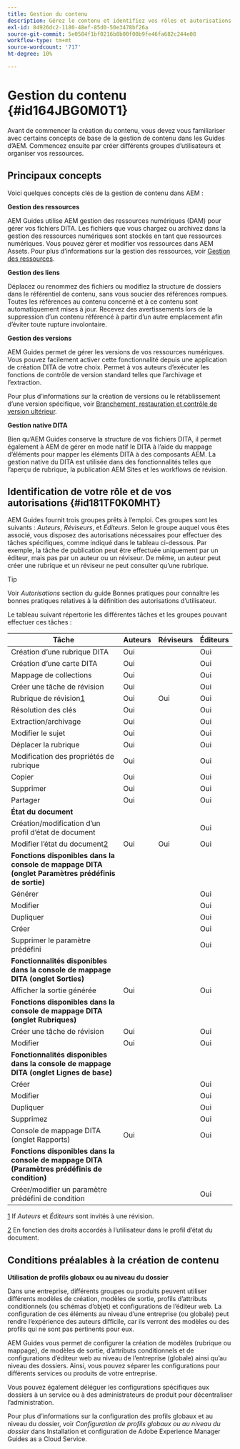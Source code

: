 ```yaml
---
title: Gestion du contenu
description: Gérez le contenu et identifiez vos rôles et autorisations dans AEM Guides. Découvrez les concepts clés de la gestion de contenu et de l’utilisation des profils globaux ou au niveau des dossiers.
exl-id: 84926dc2-1180-48ef-85d0-50e3478bf26a
source-git-commit: 5e0584f1bf0216b8b00f00b9fe46fa682c244e08
workflow-type: tm+mt
source-wordcount: '717'
ht-degree: 10%

---
```


# Gestion du contenu {#id164JBG0M0T1}

Avant de commencer la création du contenu, vous devez vous familiariser avec certains concepts de base de la gestion de contenu dans les Guides d’AEM. Commencez ensuite par créer différents groupes d’utilisateurs et organiser vos ressources.

## Principaux concepts

Voici quelques concepts clés de la gestion de contenu dans AEM :

**Gestion des ressources**

AEM Guides utilise AEM gestion des ressources numériques \(DAM\) pour gérer vos fichiers DITA. Les fichiers que vous chargez ou archivez dans la gestion des ressources numériques sont stockés en tant que ressources numériques. Vous pouvez gérer et modifier vos ressources dans AEM Assets. Pour plus d’informations sur la gestion des ressources, voir [Gestion des ressources](https://experienceleague.adobe.com/docs/experience-manager-cloud-service/content/assets/manage/manage-digital-assets.html?lang=fr).

**Gestion des liens**

Déplacez ou renommez des fichiers ou modifiez la structure de dossiers dans le référentiel de contenu, sans vous soucier des références rompues. Toutes les références au contenu concerné et à ce contenu sont automatiquement mises à jour. Recevez des avertissements lors de la suppression d’un contenu référencé à partir d’un autre emplacement afin d’éviter toute rupture involontaire.

**Gestion des versions**

AEM Guides permet de gérer les versions de vos ressources numériques. Vous pouvez facilement activer cette fonctionnalité depuis une application de création DITA de votre choix. Permet à vos auteurs d’exécuter les fonctions de contrôle de version standard telles que l’archivage et l’extraction.

Pour plus d’informations sur la création de versions ou le rétablissement d’une version spécifique, voir [Branchement, restauration et contrôle de version ultérieur](web-editor-preview-topics.md#id193PG0Y051X).

**Gestion native DITA**

Bien qu’AEM Guides conserve la structure de vos fichiers DITA, il permet également à AEM de gérer en mode natif le DITA à l’aide du mappage d’éléments pour mapper les éléments DITA à des composants AEM. La gestion native du DITA est utilisée dans des fonctionnalités telles que l’aperçu de rubrique, la publication AEM Sites et les workflows de révision.

## Identification de votre rôle et de vos autorisations {#id181TF0K0MHT}

AEM Guides fournit trois groupes prêts à l’emploi. Ces groupes sont les suivants : *Auteurs*, *Réviseurs*, et *Éditeurs*. Selon le groupe auquel vous êtes associé, vous disposez des autorisations nécessaires pour effectuer des tâches spécifiques, comme indiqué dans le tableau ci-dessous. Par exemple, la tâche de publication peut être effectuée uniquement par un éditeur, mais pas par un auteur ou un réviseur. De même, un auteur peut créer une rubrique et un réviseur ne peut consulter qu’une rubrique.

>[!TIP]
>
> Voir *Autorisations* section du guide Bonnes pratiques pour connaître les bonnes pratiques relatives à la définition des autorisations d’utilisateur.

Le tableau suivant répertorie les différentes tâches et les groupes pouvant effectuer ces tâches :

| Tâche | Auteurs | Réviseurs | Éditeurs |
|----|-------|---------|----------|
| Création d’une rubrique DITA | Oui |   | Oui |
| Création d’une carte DITA | Oui |   | Oui |
| Mappage de collections | Oui |   | Oui |
| Créer une tâche de révision | Oui |   | Oui |
| Rubrique de révision[1](#fntarg_1) | Oui | Oui | Oui |
| Résolution des clés | Oui |   | Oui |
| Extraction/archivage | Oui |   | Oui |
| Modifier le sujet | Oui |   | Oui |
| Déplacer la rubrique | Oui |   | Oui |
| Modification des propriétés de rubrique | Oui |   | Oui |
| Copier | Oui |   | Oui |
| Supprimer | Oui |   | Oui |
| Partager | Oui |   | Oui |
| **État du document** |
| Création/modification d’un profil d’état de document |   |   | Oui |
| Modifier l’état du document[2](#fntarg_2) | Oui | Oui | Oui |
| **Fonctions disponibles dans la console de mappage DITA \(onglet Paramètres prédéfinis de sortie\)** |
| Générer |   |   | Oui |
| Modifier |   |   | Oui |
| Dupliquer |   |   | Oui |
| Créer |   |   | Oui |
| Supprimer le paramètre prédéfini |   |   | Oui |
| **Fonctionnalités disponibles dans la console de mappage DITA \(onglet Sorties\)** |
| Afficher la sortie générée | Oui |   | Oui |
| **Fonctions disponibles dans la console de mappage DITA \(onglet Rubriques\)** |
| Créer une tâche de révision | Oui |   | Oui |
| Modifier | Oui |   | Oui |
| **Fonctionnalités disponibles dans la console de mappage DITA \(onglet Lignes de base\)** |
| Créer |   |   | Oui |
| Modifier |   |   | Oui |
| Dupliquer |   |   | Oui |
| Supprimez |   |   | Oui |
| Console de mappage DITA \(onglet Rapports\) | Oui |   | Oui |
| **Fonctions disponibles dans la console de mappage DITA \(Paramètres prédéfinis de condition\)** |
| Créer/modifier un paramètre prédéfini de condition |   |   | Oui |

[1](#fnsrc_1) If *Auteurs* et *Éditeurs* sont invités à une révision.

[2](#fnsrc_2) En fonction des droits accordés à l’utilisateur dans le profil d’état du document.

## Conditions préalables à la création de contenu

**Utilisation de profils globaux ou au niveau du dossier**

Dans une entreprise, différents groupes ou produits peuvent utiliser différents modèles de création, modèles de sortie, profils d’attributs conditionnels \(ou schémas d’objet\) et configurations de l’éditeur web. La configuration de ces éléments au niveau d’une entreprise \(ou globale\) peut rendre l’expérience des auteurs difficile, car ils verront des modèles ou des profils qui ne sont pas pertinents pour eux.

AEM Guides vous permet de configurer la création de modèles \(rubrique ou mappage\), de modèles de sortie, d’attributs conditionnels et de configurations d’éditeur web au niveau de l’entreprise \(globale\) ainsi qu’au niveau des dossiers. Ainsi, vous pouvez séparer les configurations pour différents services ou produits de votre entreprise.

Vous pouvez également déléguer les configurations spécifiques aux dossiers à un service ou à des administrateurs de produit pour décentraliser l’administration.

Pour plus d’informations sur la configuration des profils globaux et au niveau du dossier, voir *Configuration de profils globaux ou au niveau du dossier* dans Installation et configuration de Adobe Experience Manager Guides as a Cloud Service.
